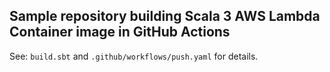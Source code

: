 ## Sample repository building Scala 3 AWS Lambda Container image in GitHub Actions

See: `build.sbt` and `.github/workflows/push.yaml` for details.
